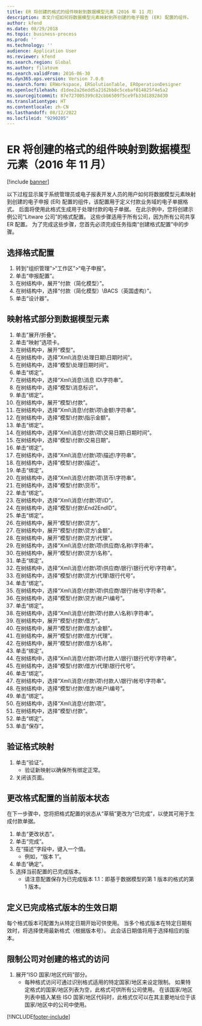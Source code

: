 ```yaml
---
title: ER 将创建的格式的组件映射到数据模型元素（2016 年 11 月）
description: 本文介绍如何将数据模型元素映射到所创建的电子报告 (ER) 配置的组件。
author: kfend
ms.date: 08/29/2018
ms.topic: business-process
ms.prod: ''
ms.technology: ''
audience: Application User
ms.reviewer: kfend
ms.search.region: Global
ms.author: filatovm
ms.search.validFrom: 2016-06-30
ms.dyn365.ops.version: Version 7.0.0
ms.search.form: ERWorkspace, ERSolutionTable, EROperationDesigner
ms.openlocfilehash: d1dee2a26edd5a2162bb8c5cebaf014825f4e5a2
ms.sourcegitcommit: 87e727005399c82cbb6509f5ce9fb33d18928d30
ms.translationtype: HT
ms.contentlocale: zh-CN
ms.lasthandoff: 08/12/2022
ms.locfileid: "9290205"
---
```

# <a name="er-map-components-of-the-created-format-to-data-model-elements-november-2016"></a>ER 将创建的格式的组件映射到数据模型元素（2016 年 11 月）

[!include [banner](../../includes/banner.md)]

以下过程显示属于系统管理员或电子报表开发人员的用户如何将数据模型元素映射到创建的电子申报 (ER) 配置的组件，该配置用于定义付款业务域的电子单据格式。 后面将使用此格式生成用于处理付款的电子单据。 在此示例中，您将创建示例公司“Litware 公司”的格式配置。 这些步骤适用于所有公司，因为所有公司共享 ER 配置。 为了完成这些步骤，您首先必须完成任务指南“创建格式配置”中的步骤。


## <a name="select-a-format-configuration"></a>选择格式配置
1. 转到“组织管理”>“工作区”>“电子申报”。
2. 单击“申报配置”。
3. 在树结构中，展开“付款（简化模型）”。
4. 在树结构中，选择“付款（简化模型）\BACS（英国虚构）”。
5. 单击“设计器”。

## <a name="map-format-components-to-data-model-elements"></a>映射格式部分到数据模型元素
1. 单击”展开/折叠“。
2. 单击“映射”选项卡。
3. 在树结构中，展开“模型”。
4. 在树结构中，选择“Xml\消息\处理日期\日期时间”。
5. 在树结构中，选择“模型\处理日期时间”。
6. 单击“绑定”。
7. 在树结构中，选择“Xml\消息\消息 ID\字符串”。
8. 在树结构中，选择“模型\消息标识”。
9. 单击“绑定”。
10. 在树结构中，展开“模型\付款”。
11. 在树结构中，选择“Xml\消息\付款\项\金额\字符串”。
12. 在树结构中，选择“模型\付款\指示金额”。
13. 单击“绑定”。
14. 在树结构中，选择“Xml\消息\付款\项\交易日期\日期时间”。
15. 在树结构中，选择“模型\付款\交易日期”。
16. 单击“绑定”。
17. 在树结构中，选择“Xml\消息\付款\项\描述\字符串”。
18. 在树结构中，选择“模型\付款\描述”。
19. 单击“绑定”。
20. 在树结构中，选择“Xml\消息\付款\项\货币\字符串”。
21. 在树结构中，选择“模型\付款\货币”。
22. 单击“绑定”。
23. 在树结构中，选择“Xml\消息\付款\项\ID”。
24. 在树结构中，选择“模型\付款\End2EndID”。
25. 单击“绑定”。
26. 在树结构中，展开“模型\付款\贷方”。
27. 在树结构中，展开“模型\付款\贷方\金额”。
28. 在树结构中，展开“模型\付款\贷方\代理”。
29. 在树结构中，选择“Xml\消息\付款\项\供应商\名称\字符串”。
30. 在树结构中，展开“模型\付款\贷方\名称”。
31. 单击“绑定”。
32. 在树结构中，选择“Xml\消息\付款\项\供应商\银行\银行代号\字符串”。
33. 在树结构中，选择“模型\付款\贷方\代理\银行代号”。
34. 单击“绑定”。
35. 在树结构中，选择“Xml\消息\付款\项\供应商\银行\帐号\字符串”。
36. 在树结构中，选择“模型\付款\贷方\帐户\编号”。
37. 单击“绑定”。
38. 在树结构中，选择“Xml\消息\付款\项\付款人\名称\字符串”。
39. 在树结构中，展开“模型\付款\借方”。
40. 在树结构中，展开“模型\付款\借方\金额”。
41. 在树结构中，展开“模型\付款\借方\代理”。
42. 在树结构中，展开“模型\付款\借方\名称”。
43. 单击“绑定”。
44. 在树结构中，选择“Xml\消息\付款\项\付款人\银行\银行代号\字符串”。
45. 在树结构中，选择“模型\付款\借方\代理\银行代号”。
46. 单击“绑定”。
47. 在树结构中，选择“Xml\消息\付款\项\付款人\银行\帐号\字符串”。
48. 在树结构中，选择“模型\付款\借方\帐户\编号”。
49. 单击“绑定”。
50. 在树结构中，选择“Xml\消息\付款\项”。
51. 在树结构中，选择“模型\付款”。
52. 单击“绑定”。
53. 单击“保存”。

## <a name="validate-format-mapping"></a>验证格式映射
1. 单击“验证”。
    * 验证新映射以确保所有绑定正常。  
2. 关闭该页面。

## <a name="change-status-of-the-current-version-of-format-configuration"></a>更改格式配置的当前版本状态
在下一步骤中，您将把格式配置的状态从“草稿”更改为“已完成”，以使其可用于生成付款单据。  
1. 单击“更改状态”。
2. 单击“完成”。
3. 在“描述”字段中，键入一个值。
    * 例如，“版本 1”。  
4. 单击“确定”。
5. 选择当前配置的已完成版本。
    * 请注意配置保存为已完成版本 1.1：即基于数据模型的第 1 版本的格式的第 1 版本。  

## <a name="define-effective-date-for-completed-version-of-format"></a>定义已完成格式版本的生效日期
每个格式版本可配置为从特定日期开始可供使用。 当多个格式版本在特定日期有效时，将选择使用最新格式（根据版本号）。 此会话日期值将用于选择相应的版本。  

## <a name="restrict-access-to-created-format-from-companies"></a>限制公司对创建的格式的访问
1. 展开“ISO 国家/地区代码”部分。
    * 每种格式访问可通过识别格式适用的特定国家/地区来设定限制。 如果特定格式的国家/地区列表为空，此格式可供所有公司使用。 在该国家/地区列表中插入某些 ISO 国家/地区代码时，此格式仅可以在其主要地址位于该国家/地区中的公司中使用。  



[!INCLUDE[footer-include](../../../../includes/footer-banner.md)]
